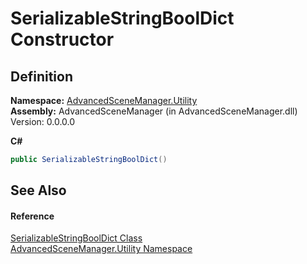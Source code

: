 # SerializableStringBoolDict Constructor




## Definition
**Namespace:** <a href="N_AdvancedSceneManager_Utility">AdvancedSceneManager.Utility</a>  
**Assembly:** AdvancedSceneManager (in AdvancedSceneManager.dll) Version: 0.0.0.0

**C#**
``` C#
public SerializableStringBoolDict()
```



## See Also


#### Reference
<a href="T_AdvancedSceneManager_Utility_SerializableStringBoolDict">SerializableStringBoolDict Class</a>  
<a href="N_AdvancedSceneManager_Utility">AdvancedSceneManager.Utility Namespace</a>  

